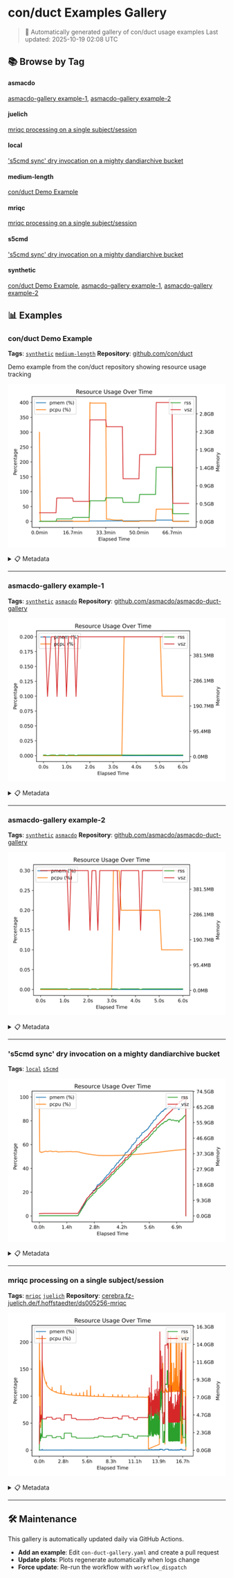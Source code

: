 # con/duct Examples Gallery

> 🤖 Automatically generated gallery of con/duct usage examples
> Last updated: 2025-10-19 02:08 UTC


## 📚 Browse by Tag

#### asmacdo

[asmacdo-gallery example-1](#asmacdo-gallery-example-1), [asmacdo-gallery example-2](#asmacdo-gallery-example-2)

#### juelich

[mriqc processing on a single subject/session](#mriqc-processing-on-a-single-subject-session)

#### local

['s5cmd sync' dry invocation on a mighty dandiarchive bucket](#s5cmd-sync-dry-invocation-on-a-mighty-dandiarchive-bucket)

#### medium-length

[con/duct Demo Example](#con-duct-demo-example)

#### mriqc

[mriqc processing on a single subject/session](#mriqc-processing-on-a-single-subject-session)

#### s5cmd

['s5cmd sync' dry invocation on a mighty dandiarchive bucket](#s5cmd-sync-dry-invocation-on-a-mighty-dandiarchive-bucket)

#### synthetic

[con/duct Demo Example](#con-duct-demo-example), [asmacdo-gallery example-1](#asmacdo-gallery-example-1), [asmacdo-gallery example-2](#asmacdo-gallery-example-2)

## 📊 Examples

### con/duct Demo Example

**Tags**: [`synthetic`](#synthetic) [`medium-length`](#medium-length)
**Repository**: [github.com/con/duct](https://github.com/con/duct/)

Demo example from the con/duct repository showing resource usage tracking

![Plot for con/duct Demo Example](images/con-duct-demo-example.svg)

<details>
<summary>📋 Metadata</summary>

- **Info file**: [example_output_info.json](logs/conduct-demo-example/example_output_info.json)
- **Usage data**: [example_output_usage.json](logs/conduct-demo-example/example_output_usage.json)
- **Standard output**: [stdout](logs/conduct-demo-example/example_output_stdout)
- **Standard error**: [stderr](logs/conduct-demo-example/example_output_stderr)

</details>

---

### asmacdo-gallery example-1

**Tags**: [`synthetic`](#synthetic) [`asmacdo`](#asmacdo)
**Repository**: [github.com/asmacdo/asmacdo-duct-gallery](https://github.com/asmacdo/asmacdo-duct-gallery/)

![Plot for asmacdo-gallery example-1](images/asmacdo-gallery-example-1.svg)

<details>
<summary>📋 Metadata</summary>

- **Info file**: [example_output_info.json](logs/asmacdo-gallery-example-1/example_output_info.json)
- **Usage data**: [example_output_usage.json](logs/asmacdo-gallery-example-1/example_output_usage.json)
- **Standard output**: [stdout](logs/asmacdo-gallery-example-1/example_output_stdout)
- **Standard error**: [stderr](logs/asmacdo-gallery-example-1/example_output_stderr)

</details>

---

### asmacdo-gallery example-2

**Tags**: [`synthetic`](#synthetic) [`asmacdo`](#asmacdo)
**Repository**: [github.com/asmacdo/asmacdo-duct-gallery](https://github.com/asmacdo/asmacdo-duct-gallery/)

![Plot for asmacdo-gallery example-2](images/asmacdo-gallery-example-2.svg)

<details>
<summary>📋 Metadata</summary>

- **Info file**: [example_output_info.json](logs/asmacdo-gallery-example-2/example_output_info.json)
- **Usage data**: [example_output_usage.json](logs/asmacdo-gallery-example-2/example_output_usage.json)
- **Standard output**: [stdout](logs/asmacdo-gallery-example-2/example_output_stdout)
- **Standard error**: [stderr](logs/asmacdo-gallery-example-2/example_output_stderr)

</details>

---

### 's5cmd sync' dry invocation on a mighty dandiarchive bucket

**Tags**: [`local`](#local) [`s5cmd`](#s5cmd)

![Plot for 's5cmd sync' dry invocation on a mighty dandiarchive bucket](images/s5cmd-sync-dry-invocation-on-a-mighty-dandiarchive-bucket.svg)

<details>
<summary>📋 Metadata</summary>

- **Info file**: [example_output_info.json](/home/runner/work/duct-gallery/duct-gallery/logs/s5cmd-1/2024.10.28T11.08.51-2733714_info.json)
- **Usage data**: [example_output_usage.json](/home/runner/work/duct-gallery/duct-gallery/logs/s5cmd-1/2024.10.28T11.08.51-2733714_usage.json)
- **Standard output**: [stdout](/home/runner/work/duct-gallery/duct-gallery/logs/s5cmd-1/2024.10.28T11.08.51-2733714_stdout)
- **Standard error**: [stderr](/home/runner/work/duct-gallery/duct-gallery/logs/s5cmd-1/2024.10.28T11.08.51-2733714_stderr)

</details>

---

### mriqc processing on a single subject/session

**Tags**: [`mriqc`](#mriqc) [`juelich`](#juelich)
**Repository**: [cerebra.fz-juelich.de/f.hoffstaedter/ds005256-mriqc](https://cerebra.fz-juelich.de/f.hoffstaedter/ds005256-mriqc)

![Plot for mriqc processing on a single subject/session](images/mriqc-processing-on-a-single-subject-session.svg)

<details>
<summary>📋 Metadata</summary>

- **Info file**: [example_output_info.json](logs/mriqc-processing-on-a-single-subjectsession/example_output_info.json)
- **Usage data**: [example_output_usage.json](logs/mriqc-processing-on-a-single-subjectsession/example_output_usage.json)
- **Standard output**: [stdout](logs/mriqc-processing-on-a-single-subjectsession/example_output_stdout)
- **Standard error**: [stderr](logs/mriqc-processing-on-a-single-subjectsession/example_output_stderr)

</details>

---

## 🛠️ Maintenance

This gallery is automatically updated daily via GitHub Actions.

- **Add an example**: Edit `con-duct-gallery.yaml` and create a pull request
- **Update plots**: Plots regenerate automatically when logs change
- **Force update**: Re-run the workflow with `workflow_dispatch`
